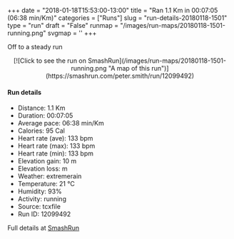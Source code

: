 +++
date = "2018-01-18T15:53:00-13:00"
title = "Ran 1.1 Km in 00:07:05 (06:38 min/Km)"
categories = ["Runs"]
slug = "run-details-20180118-1501"
type = "run"
draft = "False"
runmap = "/images/run-maps/20180118-1501-running.png"
svgmap = '<polyline points="11 100, 11 99, 11 96, 15 87, 17 81, 16 79, 16 77, 15 75, 7 63, 6 61, 6 59, 6 57, 8 55, 12 52, 17 50, 21 47, 32 44, 36 41, 39 40, 48 39, 53 38, 61 35, 65 34, 68 31, 70 27, 72 26, 77 25, 84 25, 85 25, 87 23, 88 18, 91 7, 91 1, 93 0">'
+++

Off to a steady run

<!--more-->

<center>
[![Click to see the run on SmashRun](/images/run-maps/20180118-1501-running.png "A map of this run")](https://smashrun.com/peter.smith/run/12099492)
</center>

#### Run details

* Distance: 1.1 Km
* Duration: 00:07:05
* Average pace: 06:38 min/Km
* Calories: 95 Cal
* Heart rate (ave): 133 bpm
* Heart rate (max): 133 bpm
* Heart rate (min): 133 bpm
* Elevation gain: 10 m
* Elevation loss:  m
* Weather: extremerain
* Temperature: 21 &deg;C
* Humidity: 93%
* Activity: running
* Source: tcxfile
* Run ID: 12099492

Full details at [SmashRun](https://smashrun.com/peter.smith/run/12099492)